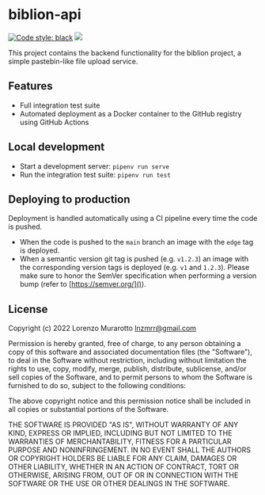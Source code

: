 # biblion-api

[![Code style: black](https://img.shields.io/badge/code%20style-black-000000.svg)](https://github.com/psf/black)
[![](https://github.com/murar8/biblion-api/actions/workflows/deploy.yml/badge.svg)](https://github.com/murar8/biblion-api/actions/workflows/deploy.yml)

This project contains the backend functionality for the biblion project, a simple pastebin-like file upload service.

## Features

-   Full integration test suite
-   Automated deployment as a Docker container to the GitHub registry using GitHub Actions

## Local development

-   Start a development server: `pipenv run serve`
-   Run the integration test suite: `pipenv run test`

## Deploying to production

Deployment is handled automatically using a CI pipeline every time the code is pushed.

-   When the code is pushed to the `main` branch an image with the `edge` tag is deployed.
-   When a semantic version git tag is pushed (e.g. `v1.2.3`) an image with the corresponding version tags is deployed (e.g. `v1` and `1.2.3`). Please make sure to honor the SemVer specification when performing a version bump (refer to [https://semver.org/]()).

## License

Copyright (c) 2022 Lorenzo Murarotto <lnzmrr@gmail.com>

Permission is hereby granted, free of charge, to any person
obtaining a copy of this software and associated documentation
files (the "Software"), to deal in the Software without
restriction, including without limitation the rights to use,
copy, modify, merge, publish, distribute, sublicense, and/or sell
copies of the Software, and to permit persons to whom the
Software is furnished to do so, subject to the following
conditions:

The above copyright notice and this permission notice shall be
included in all copies or substantial portions of the Software.

THE SOFTWARE IS PROVIDED "AS IS", WITHOUT WARRANTY OF ANY KIND,
EXPRESS OR IMPLIED, INCLUDING BUT NOT LIMITED TO THE WARRANTIES
OF MERCHANTABILITY, FITNESS FOR A PARTICULAR PURPOSE AND
NONINFRINGEMENT. IN NO EVENT SHALL THE AUTHORS OR COPYRIGHT
HOLDERS BE LIABLE FOR ANY CLAIM, DAMAGES OR OTHER LIABILITY,
WHETHER IN AN ACTION OF CONTRACT, TORT OR OTHERWISE, ARISING
FROM, OUT OF OR IN CONNECTION WITH THE SOFTWARE OR THE USE OR
OTHER DEALINGS IN THE SOFTWARE.
